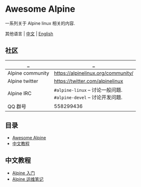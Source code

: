 # Awesome Alpine
一系列关于 Alpine linux 相关的内容.

其他语言 | [中文](./README.zh_CN.md) | [English](./README.md)

## 社区

_                 | _
------------------|----------------------------------
Alpine community  | https://alpinelinux.org/community/
Alpine twitter    | https://twitter.com/alpinelinux
Alpine IRC        | `#alpine-linux` – 讨论一般问题.<br>`#alpine-devel` – 讨论开发问题.
QQ 群号           | 558299436

## 目录

- [Awesome Alpine](#awesome-alpine)
- [中文教程](#中文教程)

## 中文教程
* [Alpine 入门](https://github.com/wenerme/wener/blob/master/tricks/ops/os/alpine-intro.md)
* [Alpine 运维笔记](https://github.com/wenerme/wener/blob/master/tricks/ops/os/alpine-ops.md)
